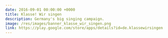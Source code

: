 ```yaml
---
date: 2016-09-01 00:00:00 +0000
title: Klasse! Wir singen
description: Germany's big singing campaign.
image: /res/images/banner_klasse_wir_singen.png
link: https://play.google.com/store/apps/details?id=de.klassewirsingen.app
---
```

